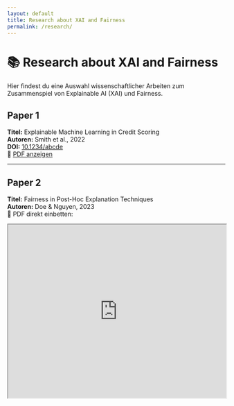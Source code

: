 ```yaml
---
layout: default
title: Research about XAI and Fairness
permalink: /research/
---
```


# 📚 Research about XAI and Fairness

Hier findest du eine Auswahl wissenschaftlicher Arbeiten zum Zusammenspiel von Explainable AI (XAI) und Fairness.

## Paper 1

**Titel:** Explainable Machine Learning in Credit Scoring  
**Autoren:** Smith et al., 2022  
**DOI:** [10.1234/abcde](https://doi.org/10.1234/abcde)  
📄 [PDF anzeigen](https://example.com/pdf1.pdf)

---

## Paper 2

**Titel:** Fairness in Post-Hoc Explanation Techniques  
**Autoren:** Doe & Nguyen, 2023  
📄 PDF direkt einbetten:

<iframe src="https://example.com/fairness-paper.pdf" width="100%" height="400px"></iframe>

